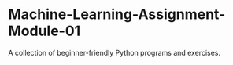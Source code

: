 # Machine-Learning-Assignment-Module-01
A collection of beginner-friendly Python programs and exercises.
